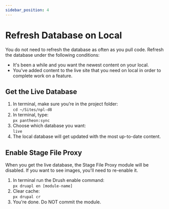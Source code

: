 ```yaml
---
sidebar_position: 4
---
```


# Refresh Database on Local

You do not need to refresh the database as often as you pull code. Refresh the database under the following conditions:
- It's been a while and you want the newest content on your local.
- You've added content to the live site that you need on local in order to complete work on a feature.

## Get the Live Database

1. In terminal, make sure you’re in the project folder:  
`cd ~/Sites/npl-d8`
1. In terminal, type:  
`px pantheon:sync`
1. Choose which database you want:  
`live`
1. The local database will get updated with the most up-to-date content.

## Enable Stage File Proxy

When you get the live database, the Stage File Proxy module will be disabled. If you want to see images, you'll need to re-enable it.

1. In terminal run the Drush enable command:  
`px druapl en [module-name]`
1. Clear cache:  
`px drupal cr`
1. You're done. Do NOT commit the module.
